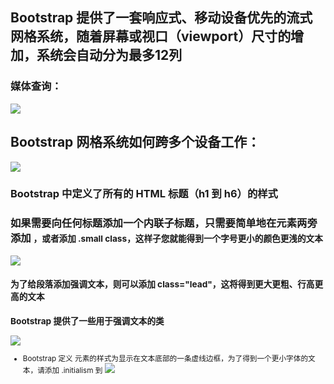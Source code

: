 ## Bootstrap 提供了一套响应式、移动设备优先的流式网格系统，随着屏幕或视口（viewport）尺寸的增加，系统会自动分为最多12列 ##
### 媒体查询： ###
![](http://i.imgur.com/OfLYjnQ.png)
##  Bootstrap 网格系统如何跨多个设备工作： ##
![](http://i.imgur.com/CiFHzx9.png)


### Bootstrap 中定义了所有的 HTML 标题（h1 到 h6）的样式 ###
### 如果需要向任何标题添加一个内联子标题，只需要简单地在元素两旁添加 <small>，或者添加 .small class，这样子您就能得到一个字号更小的颜色更浅的文本 ###
![](http://i.imgur.com/3kSZrDA.png)
### 为了给段落添加强调文本，则可以添加 class="lead"，这将得到更大更粗、行高更高的文本 ###
### Bootstrap 提供了一些用于强调文本的类 ###
![](http://i.imgur.com/r5qBRoy.png)


- Bootstrap 定义 <abbr> 元素的样式为显示在文本底部的一条虚线边框，为了得到一个更小字体的文本，请添加 .initialism 到 <abbr>
![](http://i.imgur.com/WdM1WTb.png)
